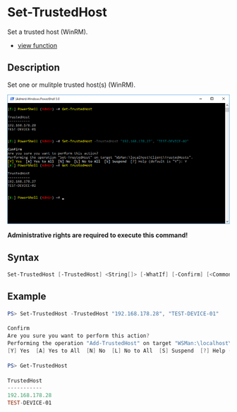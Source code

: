 # Set-TrustedHost

Set a trusted host (WinRM).

* [view function](https://github.com/BornToBeRoot/PowerShell/blob/master/Module/LazyAdmin/Functions/TrustedHost/Set-TrustedHost.ps1)

## Description

Set one or mulitple trusted host(s) (WinRM).

![Screenshot](Images/Set-TrustedHost.png?raw=true "Set-TrustedHost")

**Administrative rights are required to execute this command!**

## Syntax

```powershell
Set-TrustedHost [-TrustedHost] <String[]> [-WhatIf] [-Confirm] [<CommonParameters>]
```

## Example

```powershell
PS> Set-TrustedHost -TrustedHost "192.168.178.28", "TEST-DEVICE-01"

Confirm
Are you sure you want to perform this action?
Performing the operation "Add-TrustedHost" on target "WSMan:\localhost\Client\TrustedHosts".
[Y] Yes  [A] Yes to All  [N] No  [L] No to All  [S] Suspend  [?] Help (default is "Y"): Y

PS> Get-TrustedHost

TrustedHost
-----------
192.168.178.28
TEST-DEVICE-01
```